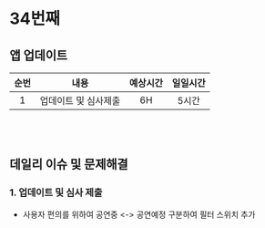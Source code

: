 # 34번째
## 앱 업데이트 
|순번|내용|예상시간|일일시간
|:---:|:-----:|:-------:|:-------:
|1|업데이트 및 심사제출 | 6H | 5시간


</br></br>
## 데일리 이슈 및 문제해결
### 1. 업데이트 및 심사 제출
  - 사용자 편의를 위하여 공연중 <-> 공연예정 구분하여 필터 스위치 추가
